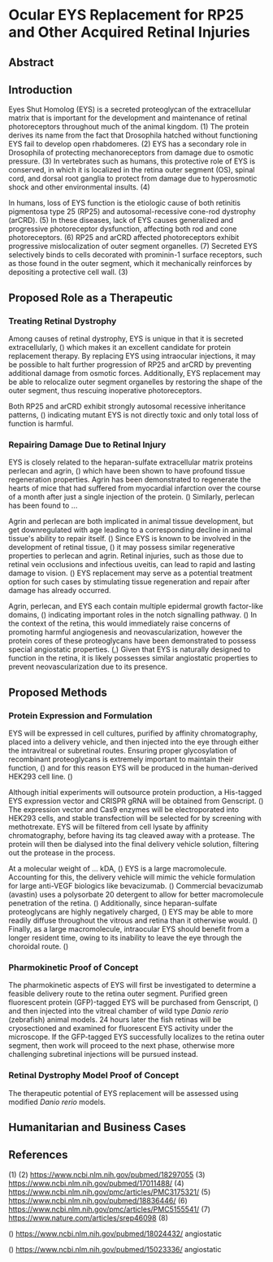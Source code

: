# Ocular EYS Replacement for RP25 and Other Acquired Retinal Injuries

## Abstract

## Introduction

Eyes Shut Homolog (EYS) is a secreted proteoglycan of the extracellular matrix that is important for the development and maintenance of retinal photoreceptors throughout much of the animal kingdom. (1) The protein derives its name from the fact that Drosophila hatched without functioning EYS fail to develop open rhabdomeres. (2) EYS has a secondary role in Drosophila of protecting mechanoreceptors from damage due to osmotic pressure. (3) In vertebrates such as humans, this protective role of EYS is conserved, in which it is localized in the retina outer segment (OS), spinal cord, and dorsal root ganglia to protect from damage due to hyperosmotic shock and other environmental insults. (4)

In humans, loss of EYS function is the etiologic cause of both retinitis pigmentosa type 25 (RP25) and autosomal-recessive cone-rod dystrophy (arCRD). (5) In these diseases, lack of EYS causes generalized and progressive photoreceptor dysfunction, affecting both rod and cone photoreceptors. (6) RP25 and arCRD affected photoreceptors exhibit progressive mislocalization of outer segment organelles. (7) Secreted EYS selectively binds to cells decorated with prominin-1 surface receptors, such as those found in the outer segment, which it mechanically reinforces by depositing a protective cell wall. (3) 

## Proposed Role as a Therapeutic
### Treating Retinal Dystrophy
Among causes of retinal dystrophy, EYS is unique in that it is secreted extracellularly, () which makes it an excellent candidate for protein replacement therapy. By replacing EYS using intraocular injections, it may be possible to halt further progression of RP25 and arCRD by preventing additional damage from osmotic forces.  Additionally, EYS replacement may be able to relocalize outer segment organelles by restoring the shape of the outer segment, thus rescuing inoperative photoreceptors.

Both RP25 and arCRD exhibit strongly autosomal recessive inheritance patterns, () indicating mutant EYS is not directly toxic and only total loss of function is harmful.  

### Repairing Damage Due to Retinal Injury
EYS is closely related to the heparan-sulfate extracellular matrix proteins perlecan and agrin, () which have been shown to have profound tissue regeneration properties.  Agrin has been demonstrated to regenerate the hearts of mice that had suffered from myocardial infarction over the course of a month after just a single injection of the protein. ()  Similarly, perlecan has been found to ...

Agrin and perlecan are both implicated in animal tissue development, but get downregulated with age leading to a corresponding decline in animal tissue's ability to repair itself. () Since EYS is known to be involved in the development of retinal tissue, () it may possess similar regenerative properties to perlecan and agrin.  Retinal injuries, such as those due to retinal vein occlusions and infectious uveitis, can lead to rapid and lasting damage to vision. () EYS replacement may serve as a potential treatment option for such cases by stimulating tissue regeneration and repair after damage has already occurred.

Agrin, perlecan, and EYS each contain multiple epidermal growth factor-like domains, () indicating important roles in the notch signalling pathway. ()  In the context of the retina, this would immediately raise concerns of promoting harmful angiogenesis and neovascularization, however the protein cores of these proteoglycans have been demonstrated to possess special angiostatic properties. (,)   Given that EYS is naturally designed to function in the retina, it is likely possesses similar angiostatic properties to prevent neovascularization due to its presence.

## Proposed Methods
### Protein Expression and Formulation
EYS will be expressed in cell cultures, purified by affinity chromatography, placed into a delivery vehicle, and then injected into the eye through either the intravitreal or subretinal routes.  Ensuring proper glycosylation of recombinant proteoglycans is extremely important to maintain their function, () and for this reason EYS will be produced in the human-derived HEK293 cell line. () 

Although initial experiments will outsource protein production, a His-tagged EYS expression vector and CRISPR gRNA will be obtained from Genscript. () The expression vector and Cas9 enzymes will be electroporated into HEK293 cells, and stable transfection will be selected for by screening with methotrexate.  EYS will be filtered from cell lysate by affinity chromatography, before having its tag cleaved away with a protease.  The protein will then be dialysed into the final delivery vehicle solution, filtering out the protease in the process.

At a molecular weight of ... kDA, () EYS is a large macromolecule.  Accounting for this, the delivery vehicle will mimic the vehicle formulation for large anti-VEGF biologics like bevacizumab. () Commercial bevacizumab (avastin) uses a polysorbate 20 detergent to allow for better macromolecule penetration of the retina. ()  Additionally, since heparan-sulfate proteoglycans are highly negatively charged, () EYS may be able to more readily diffuse throughout the vitrous and retina than it otherwise would. () Finally, as a large macromolecule, intraocular EYS should benefit from a longer resident time, owing to its inability to leave the eye through the choroidal route. ()

### Pharmokinetic Proof of Concept
The pharmokinetic aspects of EYS will first be investigated to determine a feasible delivery route to the retina outer segment.  Purified green fluorescent protein (GFP)-tagged EYS will be purchased from Genscript, () and then injected into the vitreal chamber of wild type *Danio rerio* (zebrafish) animal models.  24 hours later the fish retinas will be cryosectioned and examined for fluorescent EYS activity under the microscope.  If the GFP-tagged EYS successfully localizes to the retina outer segment, then work will proceed to the next phase, otherwise more challenging subretinal injections will be pursued instead.

### Retinal Dystrophy Model Proof of Concept

The therapeutic potential of EYS replacement will be assessed using modified *Danio rerio* models.

## Humanitarian and Business Cases

## References


(1) 
(2) https://www.ncbi.nlm.nih.gov/pubmed/18297055
(3) https://www.ncbi.nlm.nih.gov/pubmed/17011488/
(4) https://www.ncbi.nlm.nih.gov/pmc/articles/PMC3175321/
(5) https://www.ncbi.nlm.nih.gov/pubmed/18836446/
(6) https://www.ncbi.nlm.nih.gov/pmc/articles/PMC5155541/
(7) https://www.nature.com/articles/srep46098
(8) 



() https://www.ncbi.nlm.nih.gov/pubmed/18024432/ angiostatic

() https://www.ncbi.nlm.nih.gov/pubmed/15023336/ angiostatic
